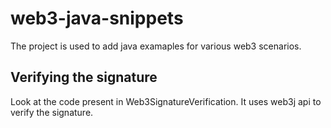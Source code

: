 # web3-java-snippets
The project is used to add java examaples for various web3 scenarios.

## Verifying the signature
Look at the code present in Web3SignatureVerification. It uses web3j api to verify the signature.
